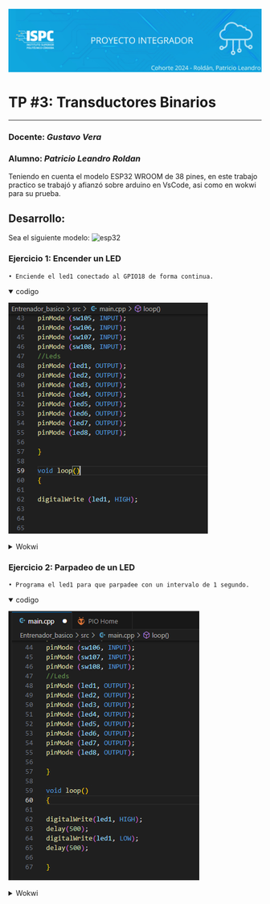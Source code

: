 ![banner](https://github.com/ISPC-TST-PI-I-2024/LeandroRoldan/blob/main/TP%203/.rsc/img/banner.png)

# TP #3: Transductores Binarios  
---
### Docente: *Gustavo Vera*
### Alumno: *Patricio Leandro Roldan*   

Teniendo en cuenta el modelo ESP32 WROOM de 38 pines, en este trabajo practico se trabajó y afianzó sobre arduino en VsCode, asi como en wokwi para su prueba.

## Desarrollo:
Sea el siguiente modelo:
![esp32](.rsc/img/esp32.png)  

### Ejercicio 1: Encender un LED  

    • Enciende el led1 conectado al GPIO18 de forma continua.
<details open><summary> codigo </summary>

![code1](https://github.com/ISPC-TST-PI-I-2024/LeandroRoldan/blob/main/TP%203/C%20Prototipos/Ejercicios%20Basicos/Ejercicio%201/Screenshot_3.png) </details>
<details><summary> Wokwi </summary>

![wok1](https://github.com/ISPC-TST-PI-I-2024/LeandroRoldan/blob/main/TP%203/C%20Prototipos/Ejercicios%20Basicos/Ejercicio%201/Screenshot_2.png)
 </details>


### Ejercicio 2: Parpadeo de un LED
    • Programa el led1 para que parpadee con un intervalo de 1 segundo.  
<details open><summary> codigo </summary>

![code1](https://github.com/ISPC-TST-PI-I-2024/LeandroRoldan/blob/main/TP%203/C%20Prototipos/Ejercicios%20Basicos/Ejercicio%202/Screenshot_1.png) </details>
<details><summary> Wokwi </summary>

![wok1](https://youtu.be/_j6Uu-67tyo)
 </details>